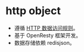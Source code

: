 # http object

- 遵循 [HTTP 数据访问规则](https://github.com/jialo-dev/http-data-access-rule)。
- 基于 OpenResty 框架开发。
- 数据存储依赖 redisjson。
